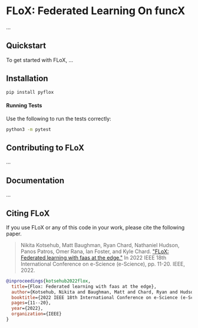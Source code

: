 # FLoX: Federated Learning On funcX
...

## Quickstart
To get started with FLoX, ...

## Installation

```bash
pip install pyflox
````

#### Running Tests
Use the following to run the tests correctly:
```bash
python3 -m pytest
```

## Contributing to FLoX
...

## Documentation
...

## Citing FLoX
If you use FLoX or any of this code in your work, please cite the following paper.
> Nikita Kotsehub, Matt Baughman, Ryan Chard, Nathaniel Hudson, Panos Patros, Omer Rana, Ian Foster, and Kyle Chard. ["FLoX: Federated learning with faas at the edge."](https://ieeexplore.ieee.org/document/9973578) In 2022 IEEE 18th International Conference on e-Science (e-Science), pp. 11-20. IEEE, 2022.

```bibtex
@inproceedings{kotsehub2022flox,
  title={Flox: Federated learning with faas at the edge},
  author={Kotsehub, Nikita and Baughman, Matt and Chard, Ryan and Hudson, Nathaniel and Patros, Panos and Rana, Omer and Foster, Ian and Chard, Kyle},
  booktitle={2022 IEEE 18th International Conference on e-Science (e-Science)},
  pages={11--20},
  year={2022},
  organization={IEEE}
}
```